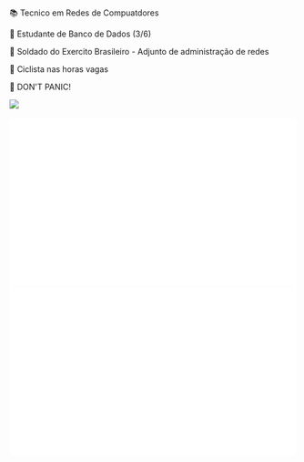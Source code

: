 📚 Tecnico em Redes de Compuatdores

🎒 Estudante de Banco de Dados (3/6)

👮 Soldado do Exercito Brasileiro - Adjunto de administração de redes

🚵 Ciclista nas horas vagas

🐋 DON'T PANIC!


<a href="https://www.youracclaim.com/badges/5cb183ce-ef15-43a2-8840-1462be271d58/public_url"><img src="https://user-images.githubusercontent.com/18652465/92507357-3c4d8080-f1dd-11ea-89e3-2fe0746dd95f.png"> </a>

<img src="https://raw.githubusercontent.com/Senne42/readmeBonitao/87e7511f45d313d2753714dc7954df8951653bef/generated/overview.svg">
<img src="https://raw.githubusercontent.com/Senne42/readmeBonitao/87e7511f45d313d2753714dc7954df8951653bef/generated/languages.svg">
